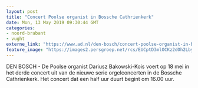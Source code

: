 ```yaml
---
layout: post
title: "Concert Poolse organist in Bossche Cathrienkerk"
date: Mon, 13 May 2019 09:30:44 GMT
categories: 
- noord-brabant 
- vught 
externe_link: "https://www.ad.nl/den-bosch/concert-poolse-organist-in-bossche-cathrienkerk~a0258d87/"
feature_image: "https://images2.persgroep.net/rcs/EUCptD3mlOCKz2dOh2Lby3gvOK4/diocontent/146613926/_fitwidth/400/?appId=21791a8992982cd8da851550a453bd7f&quality=0.7"
---
```


DEN BOSCH - De Poolse organist Dariusz Bakowski-Kois voert op 18 mei in het derde concert uit van de nieuwe serie orgelconcerten in de Bossche Cathrienkerk. Het concert dat een half uur duurt begint om 16.00 uur.
